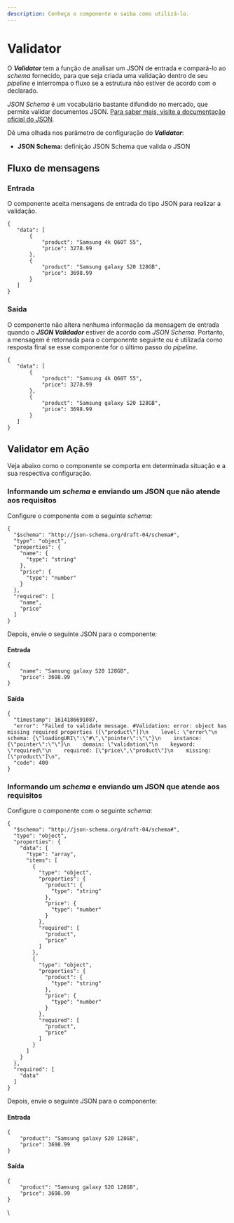 ```yaml
---
description: Conheça o componente e saiba como utilizá-lo.
---
```


# Validator

O _**Validator**_ tem a função de analisar um JSON de entrada e compará-lo ao _schema_ fornecido, para que seja criada uma validação dentro de seu _pipeline_ e interrompa o fluxo se a estrutura não estiver de acordo com o declarado.

_JSON Schema_ é um vocabulário bastante difundido no mercado, que permite validar documentos JSON. [Para saber mais, visite a documentação oficial do JSON](https://json-schema.org/).

Dê uma olhada nos parâmetro de configuração do _**Validator**_:

* **JSON Schema:** definição JSON Schema que valida o JSON

## Fluxo de mensagens <a href="#h_b973e0f591" id="h_b973e0f591"></a>

### Entrada <a href="#h_0e8e92558e" id="h_0e8e92558e"></a>

O componente aceita mensagens de entrada do tipo JSON para realizar a validação.

```
{
   "data": [
       {
           "product": "Samsung 4k Q60T 55",
           "price": 3278.99
       },
       {
           "product": "Samsung galaxy S20 128GB",
           "price": 3698.99
       }
   ]
}
```

### Saída <a href="#h_a5ce7d5374" id="h_a5ce7d5374"></a>

O componente não altera nenhuma informação da mensagem de entrada quando o _**JSON Validador**_ estiver de acordo com _JSON Schema_. Portanto, a mensagem é retornada para o componente seguinte ou é utilizada como resposta final se esse componente for o último passo do _pipeline_.

```
{
   "data": [
       {
           "product": "Samsung 4k Q60T 55",
           "price": 3278.99
       },
       {
           "product": "Samsung galaxy S20 128GB",
           "price": 3698.99
       }
   ]
}
```

## Validator em Ação <a href="#h_be2ba24eca" id="h_be2ba24eca"></a>

Veja abaixo como o componente se comporta em determinada situação e a sua respectiva configuração.

### **Informando um **_**schema**_** e enviando um JSON que não atende aos requisitos**

Configure o componente com o seguinte _schema_:

```
{
  "$schema": "http://json-schema.org/draft-04/schema#",
  "type": "object",
  "properties": {
    "name": {
      "type": "string"
    },
    "price": {
      "type": "number"
    }
  },
  "required": [
    "name",
    "price"
  ]
}
```

Depois, envie o seguinte JSON para o componente:

#### **Entrada**

```
{
    "name": "Samsung galaxy S20 128GB",
    "price": 3698.99
}
```

#### **Saída**

```
{
  "timestamp": 1614186691087,
  "error": "Failed to validate message. #Validation: error: object has missing required properties ([\"product\"])\n    level: \"error\"\n    schema: {\"loadingURI\":\"#\",\"pointer\":\"\"}\n    instance: {\"pointer\":\"\"}\n    domain: \"validation\"\n    keyword: \"required\"\n    required: [\"price\",\"product\"]\n    missing: [\"product\"]\n",
  "code": 400
}
```

### **Informando um **_**schema**_** e enviando um JSON que atende aos requisitos**

Configure o componente com o seguinte _schema_:

```
{
  "$schema": "http://json-schema.org/draft-04/schema#",
  "type": "object",
  "properties": {
    "data": {
      "type": "array",
      "items": [
        {
          "type": "object",
          "properties": {
            "product": {
              "type": "string"
            },
            "price": {
              "type": "number"
            }
          },
          "required": [
            "product",
            "price"
          ]
        },
        {
          "type": "object",
          "properties": {
            "product": {
              "type": "string"
            },
            "price": {
              "type": "number"
            }
          },
          "required": [
            "product",
            "price"
          ]
        }
      ]
    }
  },
  "required": [
    "data"
  ]
}
```

Depois, envie o seguinte JSON para o componente:

#### Entrada <a href="#h_2772aafb26" id="h_2772aafb26"></a>

```
{    
    "product": "Samsung galaxy S20 128GB",    
    "price": 3698.99
}
```

#### Saída <a href="#h_38fea8cd86" id="h_38fea8cd86"></a>

```
{    
    "product": "Samsung galaxy S20 128GB",    
    "price": 3698.99
}
```

\
